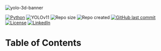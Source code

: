 ![yolo-3d-banner](https://github.com/user-attachments/assets/2a555c89-54a6-466c-8e96-2b737f9aaef9)


<a name="top"></a>

[![Python](https://img.shields.io/badge/Python-3ebeee?logo=python&logoColor=fff)](#)
![YOLOv11](https://img.shields.io/badge/model-Yolo11n--Pose-ff64da)
![Repo size](https://img.shields.io/github/repo-size/gabe-mc/3d-pose-detection?color=51f160)
![Repo created](https://img.shields.io/badge/repo%20created-June%2016%2C%202025-ff64da)
[![GitHub last commit](https://img.shields.io/github/last-commit/gabe-mc/3d-pose-detection)](https://github.com/gabe-mc/3d-pose-detection/commits)
[![License](https://img.shields.io/github/license/gabe-mc/3d-pose-detection?color=ff64da)](https://github.com/gabe-mc/3d-pose-detection/blob/main/LICENSE)
[![LinkedIn](https://custom-icon-badges.demolab.com/badge/LinkedIn-3ebeee?logo=linkedin-white&logoColor=fff)](https://www.linkedin.com/in/gabrielmcfadyen/)


# Table of Contents


